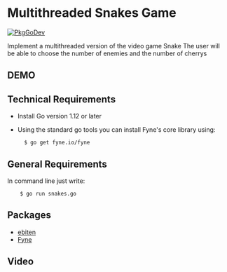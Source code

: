 Multithreaded Snakes Game
=========================

[![PkgGoDev](https://pkg.go.dev/badge/github.com/luisenamm/APProyecto)](https://pkg.go.dev/github.com/luisenamm/APProyecto)

Implement a multithreaded version of the video game Snake
The user will be able to choose the number of enemies and the number of cherrys 

DEMO
----------------------



Technical Requirements
----------------------
- Install Go version 1.12 or later
- Using the standard go tools you can install Fyne's core library using:
        
        $ go get fyne.io/fyne
        

General Requirements
--------------------
In command line just write:
        
        $ go run snakes.go
  
  
Packages
-------------------- 
 * [ebiten](https://pkg.go.dev/github.com/hajimehoshi/ebiten/v2)
 * [Fyne](https://pkg.go.dev/fyne.io/fyne?readme=expanded#Canvas)

Video
------------




